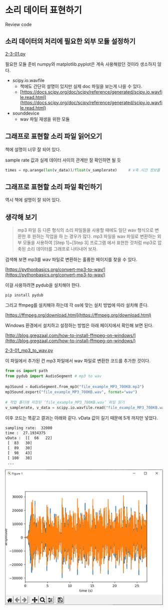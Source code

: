 # 소리 데이터 표현하기

Review code

## 소리 데이터의 처리에 필요한 외부 모듈 설정하기

[2-3-01.py](2-3-01.py)

필요한 모듈 준비 numpy와 matplotlib.pyplot은 계속 사용해왔던 것이라 생소하지 않다.

- scipy.io.wavfile
  - 책에도 간단히 설명이 있지만 실제 doc 파일을 보는게 나을 수 있다.
  - [https://docs.scipy.org/doc/scipy/reference/generated/scipy.io.wavfile.read.html](https://docs.scipy.org/doc/scipy/reference/generated/scipy.io.wavfile.read.html)
- sounddevice
  - wav 파일 재생을 위한 모듈

## 그래프로 표현할 소리 파일 읽어오기

책에 설명이 너무 잘 되어 있다.

sample rate 값과 실제 데이터 사이의 관계만 잘 확인하면 될 듯

``` python
times = np.arange(len(v_data))/float(v_samplerate)     # x축 시간 정보를 구하기
```

## 그래프로 표현할 소리 파일 확인하기

역시 책에 설명이 잘 되어 있다.

## 생각해 보기

> mp3 파일 등 다른 형식의 소리 파일들을 사용할 때에도 일단 wav 형식으로 변환한 후 원하는 작업을 하
는 경우가 많다. mp3 파일을 wav 파일로 변환하는 외부 모듈을 사용하여 [Step 1]~[Step 3] 프로그램
에서 표현한 것처럼 mp3로 압축된 소리 데이터를 그래프로 나타내어 보자.

검색해 보면 mp3를 wav 파일로 변환하는 훌륭한 페이지를 찾을 수 있다.

[https://pythonbasics.org/convert-mp3-to-wav/](https://pythonbasics.org/convert-mp3-to-wav/)

이걸 사용하려면 pydub을 설치해야 한다.

``` shell
pip install pydub
```

그리고 ffmpeg를 설치해야 하는데 각 os에 맞는 설치 방법에 따라 설치해 준다.

[https://ffmpeg.org/download.html](https://ffmpeg.org/download.html)

Windows 환경에서 설치하고 설정하는 방법은 아래 페이지에서 확인해 보면 된다.

[http://blog.gregzaal.com/how-to-install-ffmpeg-on-windows/](http://blog.gregzaal.com/how-to-install-ffmpeg-on-windows/)

[2-3-01_mp3_to_wav.py](2-3-01_mp3_to_wav.py)

이 파일에서 추가된 건 mp3 파일에서 wav 파일로 변환한 코드를 추가한 것이다.

``` python
from os import path
from pydub import AudioSegment # mp3 to wav

mp3Sound = AudioSegment.from_mp3("file_example_MP3_700KB.mp3")
mp3Sound.export("file_example_MP3_700KB.wav", format="wav")

# 작업 폴더에 저장된 ‘file_example_MP3_700KB.wav’ 파일 읽기
v_samplerate, v_data = scipy.io.wavfile.read("file_example_MP3_700KB.wav")
```

이후 코드는 똑같고 결과는 아래와 같다. vData 값이 길기 때문에 5개 까지만 넣었다.

``` shell
sampling rate:  32000
time :  27.1934375
vData :  [[  66   22]
 [  83   30]
 [  89   30]
 [  98   43]
 [ 108   38]
 ...
```

![file_example_graph.png](file_example_graph.png)
